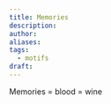 ```yaml
---
title: Memories
description: 
author: 
aliases: 
tags:
  - motifs
draft:
---
```

Memories = blood = wine
